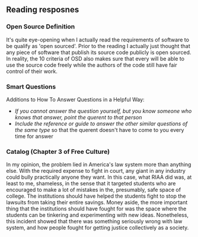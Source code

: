 ## Reading resposnes 

### Open Source Definition
It's quite eye-opening when I actually read the requirements of software to be qualify as 'open sourced'. Prior to the reading I actually just thought that any piece of software that publish its source code publicly is open sourced. In reality, the 10 criteria of OSD also makes sure that every will be able to use the source code freely while the authors of the code still have fair control of their work.

### Smart Questions
Additions to How To Answer Questions in a Helpful Way:
- *If you cannot answer the question yourself, but you know someone who knows that answer, point the querent to that person*
- *Include the reference or guide to answer the other similar questions of the same type* so that the querent doesn't have to come to you every time for answer

### Catalog (Chapter 3 of Free Culture)
In my opinion, the problem lied in America's law system more than anything else. With the required expense to fight in court, any giant in any industry could bully practically anyone they want. In this case, what RIAA did was, at least to me, shameless, in the sense that it targeted students who are encouraged to make a lot of mistakes in the, presumably, safe space of college. The institutions should have helped the students fight to stop the lawsuits from taking their entire savings. Money aside, the more important thing that the institutions should have fought for was the space where the students can be tinkering and experimenting with new ideas. Nonetheless, this incident showed that there was something seriously wrong with law system, and how people fought for getting justice collectively as a society.

